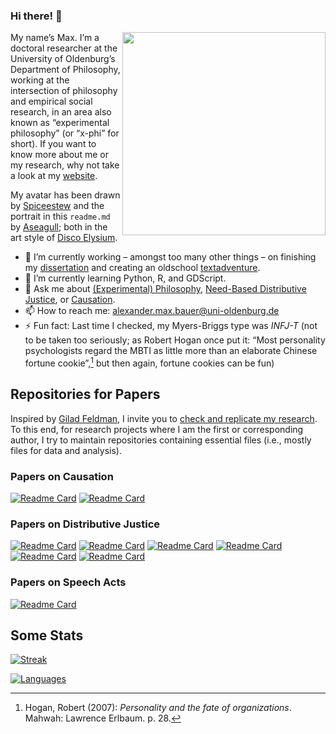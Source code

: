 ### Hi there! 👋

<img src="alephmembeth_1.png" align="right" height="325"/>

My name’s Max. I’m a doctoral researcher at the University of Oldenburg’s Department of Philosophy, working at the intersection of philosophy and empirical social research, in an area also known as “experimental philosophy” (or “x-phi” for short). If you want to know more about me or my research, why not take a look at my [website](https://alephmembeth.github.io/).

My avatar has been drawn by [Spiceestew](https://spiceestew.carrd.co/) and the portrait in this `readme.md` by [Aseagull](https://sites.google.com/view/aseagull/); both in the art style of [Disco Elysium](https://discoelysium.com/).

- 🔭 I’m currently working – amongst too many other things – on finishing my [dissertation](https://github.com/alephmembeth/need-dissertation/) and creating an oldschool [textadventure](https://github.com/alephmembeth/textadventure-from-scratch/).
- 🌱 I’m currently learning Python, R, and GDScript.
- 💬 Ask me about [(Experimental) Philosophy](https://plato.stanford.edu/entries/experimental-philosophy/), [Need-Based Distributive Justice](https://plato.stanford.edu/entries/needs/), or [Causation](https://plato.stanford.edu/entries/causation-metaphysics/).
- 📫 How to reach me: <alexander.max.bauer@uni-oldenburg.de>
- ⚡ Fun fact: Last time I checked, my Myers-Briggs type was *INFJ-T* (not to be taken too seriously; as Robert Hogan once put it: “Most personality psychologists regard the MBTI as little more than an elaborate Chinese fortune cookie”,[^1] but then again, fortune cookies can be fun)

<!-- ## Teaching Materials -->

## Repositories for Papers

Inspired by [Gilad Feldman](https://mgto.org/check-me-replicate-me/), I invite you to [check and replicate my research](https://alephmembeth.github.io/check.html). To this end, for research projects where I am the first or corresponding author, I try to maintain repositories containing essential files (i.e., mostly files for data and analysis).

### Papers on Causation

[![Readme Card](https://github-readme-stats.vercel.app/api/pin/?username=alephmembeth&repo=causality-compositionality&theme=dark)](https://github.com/alephmembeth/causality-compositionality/)
[![Readme Card](https://github-readme-stats.vercel.app/api/pin/?username=alephmembeth&repo=causality-revolver&theme=dark)](https://github.com/alephmembeth/causality-revolver/)

### Papers on Distributive Justice

[![Readme Card](https://github-readme-stats.vercel.app/api/pin/?username=alephmembeth&repo=need-dissertation&theme=dark)](https://github.com/alephmembeth/need-dissertation/)
[![Readme Card](https://github-readme-stats.vercel.app/api/pin/?username=alephmembeth&repo=need-reference-point&theme=dark)](https://github.com/alephmembeth/need-reference-point/)
[![Readme Card](https://github-readme-stats.vercel.app/api/pin/?username=alephmembeth&repo=need-kinds&theme=dark)](https://github.com/alephmembeth/need-kinds/)
[![Readme Card](https://github-readme-stats.vercel.app/api/pin/?username=alephmembeth&repo=need-deeds&theme=dark)](https://github.com/alephmembeth/need-deeds/)
[![Readme Card](https://github-readme-stats.vercel.app/api/pin/?username=alephmembeth&repo=need-accountability&theme=dark)](https://github.com/alephmembeth/need-accountability/)
[![Readme Card](https://github-readme-stats.vercel.app/api/pin/?username=alephmembeth&repo=need-master-thesis&theme=dark)](https://github.com/alephmembeth/need-master-thesis/)

### Papers on Speech Acts

[![Readme Card](https://github-readme-stats.vercel.app/api/pin/?username=alephmembeth&repo=speech-constative-performative&theme=dark)](https://github.com/alephmembeth/speech-constative-performative/)

## Some Stats

[![Streak](http://github-readme-streak-stats.herokuapp.com?user=alephmembeth&theme=dark)](https://git.io/streak-stats/)

[![Languages](https://github-readme-stats.vercel.app/api/top-langs/?username=alephmembeth&langs_count=10&layout=compact&theme=dark)](https://github.com/alephmembeth/github-readme-stats/)

[^1]: Hogan, Robert (2007): _Personality and the fate of organizations_. Mahwah: Lawrence Erlbaum. p. 28.
